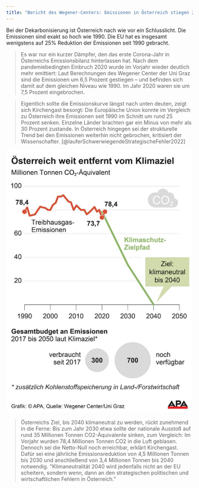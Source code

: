 ```yaml
---
title: "Bericht des Wegener-Centers: Emissionen in Österreich stiegen 2021 um 6,5%"
---
```


Bei der Dekarbonisierung ist Österreich nach wie vor ein Schlusslicht. Die Emissionen sind exakt so hoch wie 1990. Die EU hat es insgesamt wenigstens auf 25% Reduktion der Emissionen seit 1990 gebracht.

> Es war nur ein kurzer Dämpfer, den das erste Corona-Jahr in Österreichs Emissionsbilanz hinterlassen hat. Nach dem pandemiebedingten Einbruch 2020 wurde im Vorjahr wieder deutlich mehr emittiert: Laut Berechnungen des Wegener Center der Uni Graz sind die Emissionen um 6,5 Prozent gestiegen – und befinden sich damit auf dem gleichen Niveau wie 1990. Im Jahr 2020 waren sie um 7,5 Prozent eingebrochen. 

> Eigentlich sollte die Emissionskurve längst nach unten deuten, zeigt sich Kirchengast besorgt: Die Europäische Union konnte im Vergleich zu Österreich ihre Emissionen seit 1990 im Schnitt um rund 25 Prozent senken. Einzelne Länder brachten gar ein Minus von mehr als 30 Prozent zustande. In Österreich hingegen sei der strukturelle Trend bei den Emissionen weiterhin nicht gebrochen, kritisiert der Wissenschafter. [@lauferSchwerwiegendeStrategischeFehler2022] 

![Emissionsentwicklung in Österreich, 1990-2050, Stand 2022](pics/emissionen-oesterreich-wegenercenter-2022.jpg)

> Österreichs Ziel, bis 2040 klimaneutral zu werden, rückt zunehmend in die Ferne: Bis zum Jahr 2030 etwa sollte der nationale Ausstoß auf rund 35 Millionen Tonnen CO2-Äquivalente sinken, zum Vergleich: Im Vorjahr wurden 78,4 Millionen Tonnen CO2 in die Luft geblasen. Dennoch sei die Netto-Null noch erreichbar, erklärt Kirchengast. Dafür sei eine jährliche Emissionsreduktion von 4,5 Millionen Tonnen bis 2030 und anschließend von 3,4 Millionen Tonnen bis 2040 notwendig. "Klimaneutralität 2040 wird jedenfalls nicht an der EU scheitern, sondern wenn, dann an den strategischen politischen und wirtschaftlichen Fehlern in Österreich."